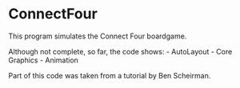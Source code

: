 # ConnectFour

This program simulates the Connect Four boardgame.

Although not complete, so far, the code shows:
    - AutoLayout
    - Core Graphics
    - Animation

Part of this code was taken from a tutorial by Ben Scheirman.